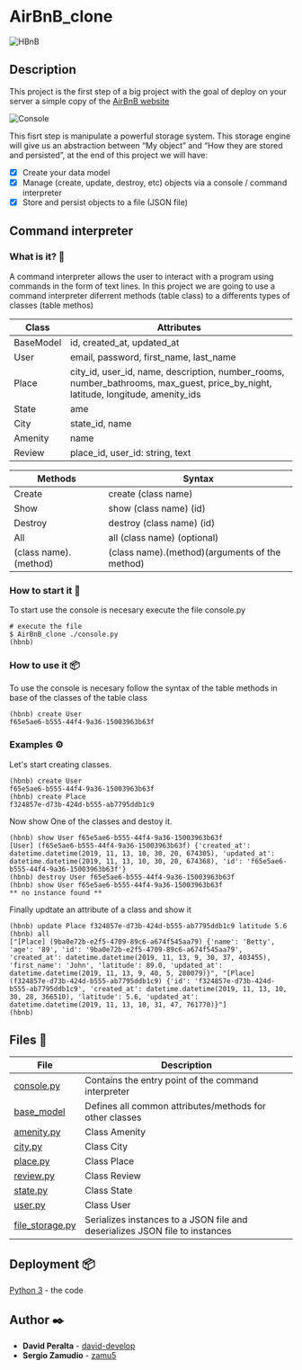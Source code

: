 # AirBnB_clone 

![HBnB](https://github.com/zamu5/AirBnB_clone/blob/master/image/HBnB.png)

## Description

This project is the first step of a big project with the goal of deploy on your server a simple copy of the [AirBnB website](https://www.airbnb.com/)

![Console](https://github.com/zamu5/AirBnB_clone/blob/master/image/console.png)

This fisrt step is manipulate a powerful storage system. This storage engine will give us an abstraction between “My object” and “How they are stored and persisted”, at the end of this project we will have:
- [x] Create your data model
- [x] Manage (create, update, destroy, etc) objects via a console / command interpreter
- [x] Store and persist objects to a file (JSON file)

## Command interpreter 

### What is it? 🚀

A command interpreter allows the user to interact with a program using commands in the form of text lines. In this project we are going to use a command interpreter diferrent methods (table class) to a differents types of classes (table methos)

Class | Attributes
------------ | -------------
BaseModel | id, created_at, updated_at
User | email, password, first_name, last_name
Place | city_id, user_id, name, description, number_rooms, number_bathrooms, max_guest, price_by_night, latitude, longitude, amenity_ids
State | ame
City | state_id, name
Amenity | name
Review | place_id, user_id: string, text


Methods | Syntax
------------ | -------------
Create | create (class name)
Show | show (class name) (id)
Destroy | destroy (class name) (id)
All | all (class name) (optional)
(class name).(method) | (class name).(method)(arguments of the method) 

### How to start it 🔧

To start use the console is necesary execute the file console.py
```
# execute the file
$ AirBnB_clone ./console.py 
(hbnb) 
```

### How to use it 📦

To use the console is necesary follow the syntax of the table methods in base of the classes of the table class

```
(hbnb) create User
f65e5ae6-b555-44f4-9a36-15003963b63f
```

### Examples ⚙️

Let's start creating classes.

```
(hbnb) create User
f65e5ae6-b555-44f4-9a36-15003963b63f
(hbnb) create Place
f324857e-d73b-424d-b555-ab7795ddb1c9
```

Now show One of the classes and destoy it.
```
(hbnb) show User f65e5ae6-b555-44f4-9a36-15003963b63f
[User] (f65e5ae6-b555-44f4-9a36-15003963b63f) {'created_at': datetime.datetime(2019, 11, 13, 10, 30, 20, 674305), 'updated_at': datetime.datetime(2019, 11, 13, 10, 30, 20, 674368), 'id': 'f65e5ae6-b555-44f4-9a36-15003963b63f'}
(hbnb) destroy User f65e5ae6-b555-44f4-9a36-15003963b63f
(hbnb) show User f65e5ae6-b555-44f4-9a36-15003963b63f
** no instance found **
```
Finally updtate an attribute of a class and show it
```
(hbnb) update Place f324857e-d73b-424d-b555-ab7795ddb1c9 latitude 5.6
(hbnb) all
["[Place] (9ba0e72b-e2f5-4709-89c6-a674f545aa79) {'name': 'Betty', 'age': '89', 'id': '9ba0e72b-e2f5-4709-89c6-a674f545aa79', 'created_at': datetime.datetime(2019, 11, 13, 9, 30, 37, 403455), 'first_name': 'John', 'latitude': 89.0, 'updated_at': datetime.datetime(2019, 11, 13, 9, 40, 5, 280079)}", "[Place] (f324857e-d73b-424d-b555-ab7795ddb1c9) {'id': 'f324857e-d73b-424d-b555-ab7795ddb1c9', 'created_at': datetime.datetime(2019, 11, 13, 10, 30, 28, 366510), 'latitude': 5.6, 'updated_at': datetime.datetime(2019, 11, 13, 10, 31, 47, 761770)}"]
(hbnb)
```
## Files  📄

File| Description
------------ | -------------
[console.py](https://github.com/zamu5/AirBnB_clone/blob/master/console.py) | Contains the entry point of the command interpreter
[base_model](https://github.com/zamu5/AirBnB_clone/blob/master/models/base_model.py) | Defines all common attributes/methods for other classes
[amenity.py](https://github.com/zamu5/AirBnB_clone/blob/master/models/amenity.py) | Class Amenity
[city.py](https://github.com/zamu5/AirBnB_clone/blob/master/models/city.py) | Class City
[place.py](https://github.com/zamu5/AirBnB_clone/blob/master/models/place.py) | Class Place
[review.py](https://github.com/zamu5/AirBnB_clone/blob/master/models/review.py) | Class Review
[state.py](https://github.com/zamu5/AirBnB_clone/blob/master/models/state.py) | Class State
[user.py](https://github.com/zamu5/AirBnB_clone/blob/master/models/User.py) | Class User
[file_storage.py](https://github.com/zamu5/AirBnB_clone/blob/master/models/engine/file_storage.py) | Serializes instances to a JSON file and deserializes JSON file to instances

## Deployment  📦

[Python 3](https://www.python.org/) - the code 

## Author ✒️

* **David Peralta** - [david-develop](https://github.com/david-develop)
* **Sergio Zamudio** - [zamu5](https://github.com/zamu5)
